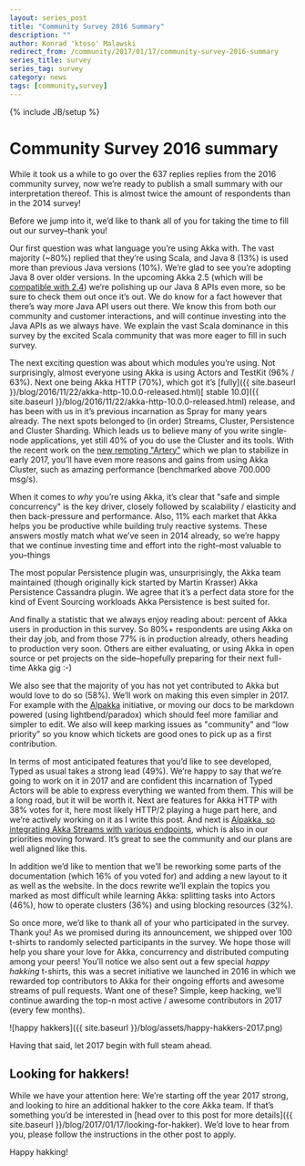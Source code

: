 ```yaml
---
layout: series_post
title: "Community Survey 2016 Summary"
description: ""
author: Konrad 'ktoso' Malawski
redirect_from: /community/2017/01/17/community-survey-2016-summary
series_title: survey
series_tag: survey
category: news
tags: [community,survey]
---
```

{% include JB/setup %}

# Community Survey 2016 summary

While it took us a while to go over the 637 replies replies from the 2016 community survey, now we’re ready to publish a small summary with our interpretation thereof. This is almost twice the amount of respondents than in the 2014 survey!

Before we jump into it, we’d like to thank all of you for taking the time to fill out our survey–thank you!

Our first question was what language you’re using Akka with. The vast majority (~80%) replied that they’re using Scala, and Java 8 (13%) is used more than previous Java versions (10%). We’re glad to see you’re adopting Java 8 over older versions. In the upcoming Akka 2.5 (which will be [compatible with 2.4](http://doc.akka.io/docs/akka/2.4/common/binary-compatibility-rules.html)) we’re polishing up our Java 8 APIs even more, so be sure to check them out once it’s out. We do know for a fact however that there’s way more Java API users out there. We know this from both our community and customer interactions, and will continue investing into the Java APIs as we always have. We explain the vast Scala dominance in this survey by the excited Scala community that was more eager to fill in such survey.

The next exciting question was about which modules you’re using. Not surprisingly, almost everyone using Akka is using Actors and TestKit (96% / 63%). Next one being Akka HTTP (70%), which got it’s [fully]({{ site.baseurl }}/blog/2016/11/22/akka-http-10.0.0-released.html)[ stable 10.0]({{ site.baseurl }}/blog/2016/11/22/akka-http-10.0.0-released.html) release, and has been with us in it’s previous incarnation as Spray for many years already. The next spots belonged to (in order) Streams, Cluster, Persistence and Cluster Sharding. Which leads us to believe many of you write single-node applications, yet still 40% of you do use the Cluster and its tools. With the recent work on the [new remoting "Artery"](http://doc.akka.io/docs/akka/2.4/scala/remoting-artery.html) which we plan to stabilize in early 2017, you’ll have even more reasons and gains from using Akka Cluster, such as amazing performance (benchmarked above 700.000 msg/s).

When it comes to *why* you’re using Akka, it’s clear that "safe and simple concurrency" is the key driver, closely followed by scalability / elasticity and then back-pressure and performance. Also, 11% each market that Akka helps you be productive while building truly reactive systems. These answers mostly match what we’ve seen in 2014 already, so we’re happy that we continue investing time and effort into the right–most valuable to you–things

The most popular Persistence plugin was, unsurprisingly, the Akka team maintained (though originally kick started by Martin Krasser) Akka Persistence Cassandra plugin. We agree that it’s a perfect data store for the kind of Event Sourcing workloads Akka Persistence is best suited for.

And finally a statistic that we always enjoy reading about: percent of Akka users in production in this survey. So 80%+ respondents are using Akka on their day job, and from those 77% is in production already, others heading to production very soon. Others are either evaluating, or using Akka in open source or pet projects on the side–hopefully preparing for their next full-time Akka gig :-)

We also see that the majority of you has not yet contributed to Akka but would love to do so (58%). We’ll work on making this even simpler in 2017. For example with the [Alpakka](https://github.com/akka/alpakka) initiative, or moving our docs to be markdown powered (using lightbend/paradox) which should feel more familiar and simpler to edit. We also will keep marking issues as "community" and “low priority” so you know which tickets are good ones to pick up as a first contribution.

In terms of most anticipated features that you’d like to see developed, Typed as usual takes a strong lead (49%). We’re happy to say that we’re going to work on it in 2017 and are confident this incarnation of Typed Actors will be able to express everything we wanted from them. This will be a long road, but it will be worth it. Next are features for Akka HTTP with 38% votes for it, here most likely HTTP/2 playing a huge part here, and we’re actively working on it as I write this post. And next is [Alpakka](https://github.com/akka/alpakka)[, so integrating Akka Streams with various endpoints](https://github.com/akka/alpakka), which is also in our priorities moving forward. It’s great to see the community and our plans are well aligned like this.

In addition we’d like to mention that we’ll be reworking some parts of the documentation (which 16% of you voted for) and adding a new layout to it as well as the website. In the docs rewrite we’ll explain the topics you marked as most difficult while learning Akka: splitting tasks into Actors (46%), how to operate clusters (36%) and using blocking resources (32%).

So once more, we’d like to thank all of your who participated in the survey. Thank you! As we promised during its announcement, we shipped over 100 t-shirts to randomly selected participants in the survey. 
We hope those will help you share your love for Akka, concurrency and distributed computing among your peers! 
You’ll notice we also sent out a few special *happy hakking* t-shirts, this was a secret initiative we launched in 2016 in which we rewarded top contributors to Akka for their ongoing efforts and awesome streams of pull requests. Want one of these? Simple, keep hacking, we’ll continue awarding the top-n most active / awesome contributors in 2017 (every few months).

![happy hakkers]({{ site.baseurl }}/blog/assets/happy-hakkers-2017.png)

Having that said, let 2017 begin with full steam ahead.

## Looking for hakkers!

While we have your attention here: We’re starting off the year 2017 strong, and looking to hire an additional hakker to the core Akka team. If that’s something you’d be interested in [head over to this post for more details]({{ site.baseurl }}/blog/2017/01/17/looking-for-hakker). We’d love to hear from you, please follow the instructions in the other post to apply.

Happy hakking!